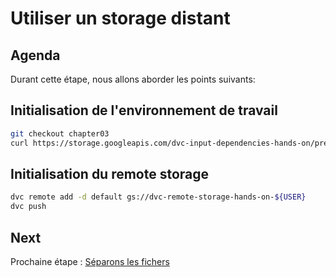 # Utiliser un storage distant

## Agenda

Durant cette étape, nous allons aborder les points suivants:


## Initialisation de l'environnement de travail

```bash
git checkout chapter03
curl https://storage.googleapis.com/dvc-input-dependencies-hands-on/prerequisites/chapter03.zip -O && unzip chapter03.zip && rm chapter03.zip
```

## Initialisation du remote storage

```bash
dvc remote add -d default gs://dvc-remote-storage-hands-on-${USER}
dvc push
```

## Next

Prochaine étape : [Séparons les fichers](04.split-file.md)
